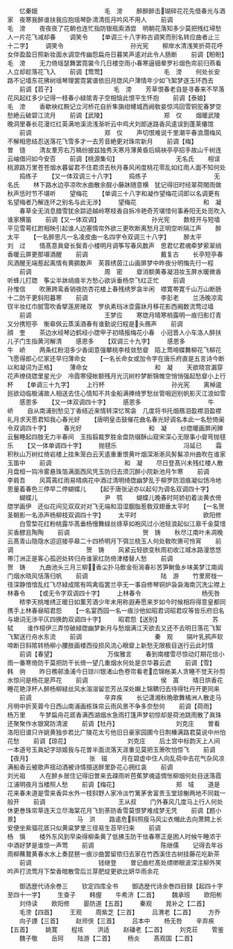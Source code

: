 <!-- { "loadSidebar": true } -->
　　忆秦娥　　　　　　　　　　　毛　滂
　　醉醉醉击瑚碎花花先借春光与酒家　夜寒我醉谁扶我应抱瑶琴卧清清揽月吟风不用人
　　前调　　　　　　　　　　　　毛　滂
　　夜夜夜了花朝也连忙指防银瓶索酒尝　明朝花落知多少莫把残红埽愁人一片花飞减却春
　　调笑令
　　【单调三十八字称古调笑而别名转应曲者止三十二字】
　　调笑令　　　　　　　　　　　孙光宪
　　柳岸水清浅笑折荷花呼女伴盈盈日照新妆面水调空传幽怨扁舟日暮笑声逺对此令人肠断
　　前调【盼盼】　　　　　　　　　　毛　滂
　　无力倚瑶瑟舞罢霓裳今几日楼空雨小春寒逼钿晕罗衫烟色帘前归燕看人立却趁落花飞入
　　前调【莺莺】　　　　　　　　　　毛　滂
　　何处长安路不记墙东花拂树瑶琴理罢霓裳谱依旧月牎风户薄情年少如飞絮梦逐玉环西去
　　前调【苕子】　　　　　　　　　　毛　滂
　　芳草恨春老自是寻春来不早落花风起红多少记得一枝春小緑隂青子空相恼此恨平生怀抱
　　前调【泰娘】　　　　　　　　　　毛　滂
　　香歇袂红黦记立河桥花自折隼旟绀幰城西阙敎妾惊鸿回雪铜驼春梦空愁絶云破碧江流月
　　前调【武陵】　　　　　　　　　　郑　仅
　　烟暖武陵晚洞里春长花漫烂红英满地溪流浅渐听云中鸡犬刘郎迷路香风逺误到蓬莱僊馆
　　前调　　　　　　　　　　　　郑　仅
　　声切恨难说千里潮平春浪濶梅风不解相思结忍送落花飞雪多才一去芳音絶更对珠帘新月
　　前调【梅】　　　　　　　　　　　曽　慥
　　清友羣芳右万槁纷披兹独秀天寒月薄黄昏后缟袂亭亭招手故山千树连云岫借问如今安否
　　前调【桃源集句】　　　　　　　　　　无名氏
　　相误桃源路万里苍苍烟水暮留君不住君须去秋月春风闲度桃花零乱如红雨人面不知何处
　　捣练子
　　【又一体双调三十八字】
　　捣练子　　　　　　　　　　　无名氏
　　林下路水边亭凉吹水曲散余酲小藤牀随意横　犹记得旧时经翠荷閙雨做秋声恁时节不堪听
　　望梅花
　　【单调三十八字和凝作望梅花词即以名调更有名望梅者乃解连环之别名与此无渉】
　　望梅花　　　　　　　　　　　和　凝
　　春草全无消息腊雪犹余踪迹越岭寒枝香自拆冷艳奇芳堪惜何事寿阳无处觅吹入谁家横笛
　　前调【又一体双调】　　　　　　　　　孙光宪
　　数枝开与短墙平见雪萼红跗相映引起谁人边塞情帘外欲三更吹断离愁月正明空听隔江声
　　醉太平
　　【一名醉思凡一名凌皮曲一名四字令双调三十八字】
　　醉太平　　　　　　　　　　　刘　过
　　情髙意眞睂长鬓青小楼明月调筝写春风数声　思君忆君魂牵梦萦翠绡香暖云屏更那堪酒醒
　　前调　　　　　　　　　　　　戴复古
　　长亭短亭春风酒醒无端惹起离情有黄鹂数声　芙蓉绣茵江山画屏梦中昨夜分明悔先行一程
　　前调　　　　　　　　　　　　周　密
　　睂消额黄春凝泪妆玉屏水暖微香听蜂儿打牎　筝尘半牀绡痕半方愁心欲诉垂杨奈飞红正忙
　　前调　　　　　　　　　　　　孙惟信
　　吹箫跨鸾香销夜防杏花楼上春残绣罗衾半闲　襟寛帯寛千山万山断肠十二防干更斜阳暮寒
　　前调　　　　　　　　　　　　李彭老
　　兰汤晚凉鸾钗半妆红巾腻雪吹香擘莲房赌双　罗纨素珰冰壶露牀月移花影西厢数流莺过墙
　　前调　　　　　　　　　　　　王梦应
　　寒牎月晴寒梢露明一痕归影灯青又分携短亭　衡皋佩云蒸溪酒春有谁勤说归程是头鴈声
　　前调　　　　　　　　　　　　顔　奎
　　茶边水经琴边鹤经小牎甲子初晴报梅花小春　小冠晋人小车洛人醉扶儿子门生指黄河解清
　　感恩多
　　【双调三十九字】
　　感恩多　　　　　　　　　　　牛　峤
　　两条红粉泪多少香闺意强攀桃李枝敛愁睂　陌上莺啼蝶舞柳花飞柳花飞愿得郎心忆家还早归薄命女
　　【一名长命女或加令字在唐乐府直是五言诗今断以和凝词为正格】
　　薄命女　　　　　　　　　　　和　凝
　　天欲晓宫漏穿花声缭绕牎里星光少　冷霞寒侵帐额残月光沉树杪梦断锦帷空悄悄强起愁睂小上行杯
　　【单调三十九字】
　　上行杯　　　　　　　　　　　孙光宪
　　离棹逡廵欲动临极浦故人相送去住心情知不共金船满捧绮罗愁丝管咽迥别帆影灭江浪如雪
　　感恩多
　　【又一体双调四十字】
　　感恩多　　　　　　　　　　　牛　峤
　　自从南浦别愁见丁香结近来情转深忆鸳衾　几度将书托烟鴈泪盈襟泪盈襟礼月求天愿君知我心春光好
　　【唐明皇击鼓催花曲名春光好调名本此一名愁倚阑令双调四十字】
　　春光好　　　　　　　　　　　和　凝
　　纱牎暖画屏闲亸云鬟睡起四肢无力半春间　玉指翦裁罗胜金盘防缀酥山窥宋深心无限事小睂弯抛毬乐
　　【又一体单调四十字】
　　抛毬乐　　　　　　　　　　　冯延已
　　霜积秋山万树红倚岩楼上挂朱笼白云天逺重重恨黄叶烟深淅淅风髣髴凉州曲吹在谁家玉笛中
　　前调　　　　　　　　　　　　和　凝
　　尽日登髙兴未残红楼人散月盘桓一钩冷雾悬珠箔满面西风凭玉防归去须沉醉小院新池月乍寒
　　前调　　　　　　　　　　　　李肩吾
　　风罥蔫红雨易晴病花中酒过清明绮牎幽梦乱于柳罗防泪痕凝似饧冷地思量着春色三停早二停蝴蝶儿
　　【起于唐张泌亦以起句为调名双调四十字】
　　蝴蝶儿　　　　　　　　　　　尹　鹗
　　蝴蝶儿晚春时阿娇初着淡黄衣倚牎学画伊　还似花间见双双对对飞无端和泪湿胭脂惹敎双翅垂太平时
　　【一名贺圣朝影一名添声杨柳枝双调四十字】
　　太平时　　　　　　　　　　　欧阳修
　　白雪棃花红粉桃露华髙垂杨慢舞緑丝绦草如袍风过小池轻浪起似江皋千金莫惜买香醪且陶陶
　　前调　　　　　　　　　　　　贺　铸
　　秋尽江南叶未凋晚云髙青山隐隐水迢迢接亭皋二十四桥明月下弭兰桡玉人何处敎吹箫可怜宵
　　前调　　　　　　　　　　　　贺　铸
　　风紧云轻欲变秋雨初收江城水路漫悠悠帯汀洲正是客心孤迥处转归舟谁家红防倚津楼替人愁
　　前调　　　　　　　　　　　　贺　铸
　　九曲池头三月三柳香尘扑马歕金衔涴春衫苦笋鲥鱼乡味美梦江南阊门烟水晓风恬落归帆
　　前调　　　　　　　　　　　　陆　游
　　竹里房栊一径深静愔愔乱红飞尽緑成隂有鸣禽临罢兰亭无一事自修琴铜炉袅袅海南沉洗尘襟上林春令
　　【或无令字双调四十字】
　　上林春令　　　　　　　　　　杨旡咎
　　秾李天桃堆绣正暖日如薫芳酒少年未用称遐寿愿来岁如今时候相将得意皇都同携手上林春昼昭君怨
　　【一名宴西园一名一痕沙他如昭君词昭君叹等皆乐府旧名与塡词无渉平仄四换韵双调四十字】
　　昭君怨【送别】　　　　　　　　　苏　轼
　　谁作桓伊三弄惊破緑牎幽梦新月与愁烟满江天欲去又还不去明日落花飞絮飞絮送行舟水东流
　　前调　　　　　　　　　　　　秦　观
　　隔叶乳鸦声软啼断日斜隂转杨柳小腰肢画楼西役损风流心眼睂上新愁无限极目送行云此时情
　　前调【春望】　　　　　　　　　万俟雅言
　　春到南楼雪尽惊动灯期花信小雨一番寒倚防干莫把防干长倚一望几重烟水何处是京华暮云遮
　　前调【雪】　　　　　　　　　　　韩　驹
　　昨日樵邨渔浦今日琼川银渚山色卷帘看老峦锦帐美人贪睡不觉天孙剪水惊问是杨花是芦花
　　前调　　　　　　　　　　　　侯　寘
　　晴日烘香花睡花艳浮杯人醉杨柳緑丝风水溶溶留恋芳丛深处嬾上锦韀归去待得牡丹开更同来
　　前调　　　　　　　　　　　　辛弃疾
　　长记潇湘秋晩歌舞橘洲人散走马月明中折芙蓉今日西山南浦画栋珠帘云雨风景不争多奈愁何
　　前调【荷雨】　　　　　　　　　　杨万里
　　午梦扁舟花厎香满西湖烟水急雨打篷声梦初惊却是荷池跳雨散了眞珠还聚聚作水银窝防清波
　　前调【牡丹】　　　　　　　　　　刘克庄
　　曽看洛阳旧谱只许姚黄独歩若比广陵花太亏他旧日豪家园圃今日荆榛满路君莫说中州怕花愁
　　前调【琼花】　　　　　　　　　　刘克庄
　　后土宫中标韵天上人间一本道号玉眞妃字琼姬我与花曽半面流落天涯重见莫把玉箫吹怕惊飞
　　前调【夜月】　　　　　　　　　　张　镃
　　月在碧虚中住人向乱荷中去花气杂风凉满船香云被歌声揺动酒被诗情掇送醉里卧花心拥红衾
　　前调　　　　　　　　　　　　刘光祖
　　人在醉乡居住记得旧曽来去疎雨听芭蕉梦魂遥惆怅柳烟何处目送落霞江浦明夜月当楼照人愁
　　前调【梅花】　　　　　　　　　　郑　域
　　道是花来春未道是雪来香异水外一枝斜野人家冷淡竹篱茅舍富贵玉堂琼榭两地不同栽一般开
　　前调　　　　　　　　　　　　王从叔
　　门外春风几度马上行人何处休更巻珠帘草连天立尽海棠花月飞到荼防香雪莫恨梦难成梦无凭
　　前调【题小景】　　　　　　　　　　马　洪
　　路逺危斜照瘦马风尘衣帽此去向萧闗上长安便坐紫骝花厎只似黄粱梦里三径易生苔早归来
　　前调　　　　　　　　　　　杨　愼
　　楼外东风到早染得柳条黄了低拂玉防干怯春寒正是困人时候午睡浓于中酒好梦是谁惊一声莺
　　前调　　　　　　　　　　　陈继儒
　　记得去年谷雨柳蘸鵞黄春水水上奏琵琶一痕沙曲罢留侬归去家在竹西溪住古树挂藤花吃新茶
　　前调　　　　　　　　　　　钱继登
　　曽记曲栏髙处缥缈眼波深注柳外笑吟声打流莺月下棃香暗散雪后兰芽肥绽更欲比妍华雨余花






　　御选歴代诗余巻三
　　钦定四库全书
　　御选歴代诗余巻四目録【起四十字至四十一字】
　　生查子
　　韩偓
　　牛希济【二首】
　　魏承班
　　欧阳彬
　　刘侍读
　　欧阳修
　　晏防道【五首】
　　秦观
　　晁补之【二首】
　　毛滂【四首】
　　王观
　　周紫芝【三首】
　　吕渭老【二首】
　　方乔
　　向子諲【三首】
　　赵师侠【三首】
　　吕本中
　　杨无咎
　　辛弃疾【五首】
　　姚寛
　　程垓
　　洪适
　　赵磻老【二首】
　　刘克荘
　　管鉴
　　魏子敬
　　岳珂
　　陆游【二首】
　　杨炎
　　髙观国【二首】
